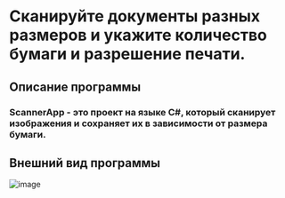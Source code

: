 
# Сканируйте документы разных размеров и укажите количество бумаги и разрешение печати.

## Описание программы

### ScannerApp - это проект на языке C#, который сканирует изображения и сохраняет их в зависимости от размера бумаги.

## Внешний вид программы
![image](https://github.com/user-attachments/assets/fae4936b-f22c-47a5-accb-d142e10c17ab)


